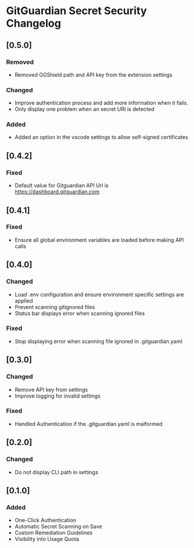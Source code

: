 # GitGuardian Secret Security Changelog

## [0.5.0]

### Removed

- Removed GGShield path and API key from the extension settings

### Changed

- Improve authentication process and add more information when it fails.
- Only display one problem when an secret URI is detected

### Added

- Added an option in the vscode settings to allow self-signed certificates

## [0.4.2]

### Fixed

- Default value for Gitguardian API Url is https://dashboard.gitguardian.com

## [0.4.1]

### Fixed

- Ensure all global environment variables are loaded before making API calls

## [0.4.0]

### Changed

- Load .env configuration and ensure environment specific settings are applied
- Prevent scanning gitignored files
- Status bar displays error when scanning ignored files

### Fixed

- Stop displaying error when scanning file ignored in .gitguardian.yaml

## [0.3.0]

### Changed

- Remove API key from settings
- Improve logging for invalid settings

### Fixed

- Handled Authentication if the .gitguardian.yaml is malformed

## [0.2.0]

### Changed

- Do not display CLI path in settings

## [0.1.0]

### Added

- One-Click Authentication
- Automatic Secret Scanning on Save
- Custom Remediation Guidelines
- Visibility into Usage Quota
